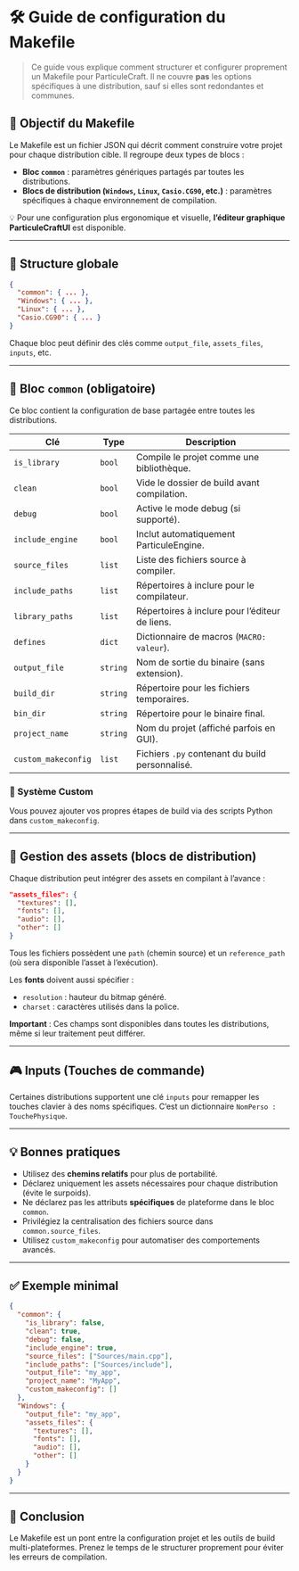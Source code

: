 # 🛠️ Guide de configuration du Makefile
> Ce guide vous explique comment structurer et configurer proprement un Makefile pour ParticuleCraft. Il ne couvre **pas** les options spécifiques à une distribution, sauf si elles sont redondantes et communes.

## 🎯 Objectif du Makefile

Le Makefile est un fichier JSON qui décrit comment construire votre projet pour chaque distribution cible. Il regroupe deux types de blocs :

- **Bloc `common`** : paramètres génériques partagés par toutes les distributions.
- **Blocs de distribution (`Windows`, `Linux`, `Casio.CG90`, etc.)** : paramètres spécifiques à chaque environnement de compilation.

💡 Pour une configuration plus ergonomique et visuelle, **l’éditeur graphique ParticuleCraftUI** est disponible.

---

## 🧱 Structure globale

```json
{
  "common": { ... },
  "Windows": { ... },
  "Linux": { ... },
  "Casio.CG90": { ... }
}
```

Chaque bloc peut définir des clés comme `output_file`, `assets_files`, `inputs`, etc.

---

## 🔁 Bloc `common` (obligatoire)

Ce bloc contient la configuration de base partagée entre toutes les distributions.

| Clé                | Type         | Description |
|--------------------|--------------|-------------|
| `is_library`       | `bool`       | Compile le projet comme une bibliothèque. |
| `clean`            | `bool`       | Vide le dossier de build avant compilation. |
| `debug`            | `bool`       | Active le mode debug (si supporté). |
| `include_engine`   | `bool`       | Inclut automatiquement ParticuleEngine. |
| `source_files`     | `list`       | Liste des fichiers source à compiler. |
| `include_paths`    | `list`       | Répertoires à inclure pour le compilateur. |
| `library_paths`    | `list`       | Répertoires à inclure pour l’éditeur de liens. |
| `defines`          | `dict`       | Dictionnaire de macros (`MACRO: valeur`). |
| `output_file`      | `string`     | Nom de sortie du binaire (sans extension). |
| `build_dir`        | `string`     | Répertoire pour les fichiers temporaires. |
| `bin_dir`          | `string`     | Répertoire pour le binaire final. |
| `project_name`     | `string`     | Nom du projet (affiché parfois en GUI). |
| `custom_makeconfig`| `list`       | Fichiers `.py` contenant du build personnalisé. |

### 🧩 Système Custom

Vous pouvez ajouter vos propres étapes de build via des scripts Python dans `custom_makeconfig`.

---

## 🎨 Gestion des assets (blocs de distribution)

Chaque distribution peut intégrer des assets en compilant à l’avance :

```json
"assets_files": {
  "textures": [],
  "fonts": [],
  "audio": [],
  "other": []
}
```

Tous les fichiers possèdent une `path` (chemin source) et un `reference_path` (où sera disponible l’asset à l’exécution).

Les **fonts** doivent aussi spécifier :
- `resolution` : hauteur du bitmap généré.
- `charset` : caractères utilisés dans la police.

**Important** : Ces champs sont disponibles dans toutes les distributions, même si leur traitement peut différer.

---

## 🎮 Inputs (Touches de commande)

Certaines distributions supportent une clé `inputs` pour remapper les touches clavier à des noms spécifiques. C’est un dictionnaire `NomPerso : TouchePhysique`.

---

## 💡 Bonnes pratiques

- Utilisez des **chemins relatifs** pour plus de portabilité.
- Déclarez uniquement les assets nécessaires pour chaque distribution (évite le surpoids).
- Ne déclarez pas les attributs **spécifiques** de plateforme dans le bloc `common`.
- Privilégiez la centralisation des fichiers source dans `common.source_files`.
- Utilisez `custom_makeconfig` pour automatiser des comportements avancés.

---

## ✅ Exemple minimal

```json
{
  "common": {
    "is_library": false,
    "clean": true,
    "debug": false,
    "include_engine": true,
    "source_files": ["Sources/main.cpp"],
    "include_paths": ["Sources/include"],
    "output_file": "my_app",
    "project_name": "MyApp",
    "custom_makeconfig": []
  },
  "Windows": {
    "output_file": "my_app",
    "assets_files": {
      "textures": [],
      "fonts": [],
      "audio": [],
      "other": []
    }
  }
}
```

---

## 🔧 Conclusion

Le Makefile est un pont entre la configuration projet et les outils de build multi-plateformes. Prenez le temps de le structurer proprement pour éviter les erreurs de compilation.
